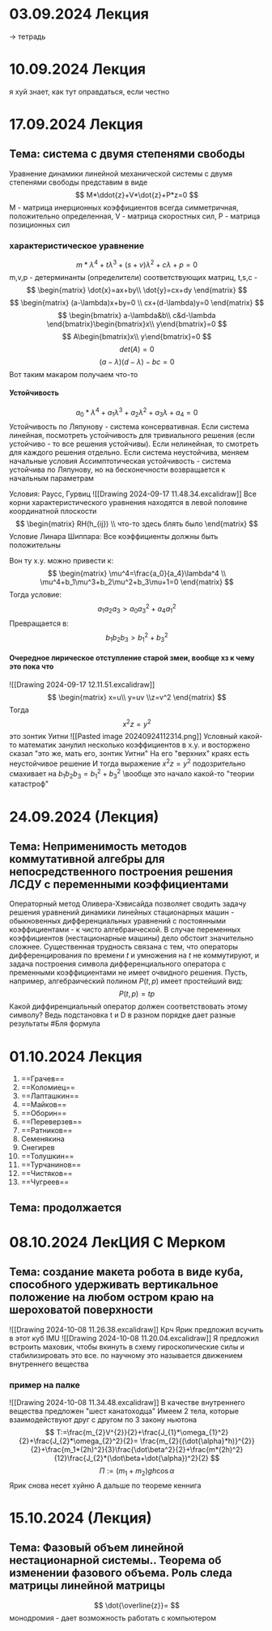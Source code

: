 # 03.09.2024 Лекция
 -> тетрадь
# 10.09.2024 Лекция
я хуй знает, как тут оправдаться, если честно
# 17.09.2024 Лекция
## Тема: система с двумя степенями свободы
Уравнение динамики линейной механической системы с двумя степенями свободы представим в виде
$$
M*\ddot{z}+V*\dot{z}+P*z=0
$$
М - матрица инерционных коэффициентов всегда симметричная, положительно определенная, V - матрица скоростных сил, P - матрица позиционных сил
### характеристическое уравнение
$$
m*\lambda^4+t\lambda^3+(s+v)\lambda^2+c\lambda+p=0
$$
m,v,p - детерминанты (определители) соответствующих матриц, t,s,c - 
$$
\begin{matrix}  \dot{x}=ax+by\\ \dot{y}=cx+dy 
\end{matrix}
$$
$$
\begin{matrix}
(a-\lambda)x+by=0 \\ cx+(d-\lambda)y=0
\end{matrix}
$$
$$
\begin{bmatrix}
a-\lambda&b\\ c&d-\lambda
\end{bmatrix}\begin{bmatrix}x\\ y\end{bmatrix}=0
$$
$$
A\begin{bmatrix}x\\ y\end{bmatrix}=0
$$
$$
det(A)=0
$$
$$
(a-\lambda)(d-\lambda)-bc=0
$$
Вот таким макаром получаем что-то
#### Устойчивость
$$
a_0*\lambda^4+a_1\lambda^3+a_2\lambda^2+a_3\lambda+a_4=0
$$
Устойчивость по Ляпунову - система консервативная. Если система линейная, посмотреть устойчивость для тривиального решения (если устойчиво - то все решения устойчивы). Если нелинейная, то смотреть для каждого решения отдельно. Если система неустойчива, меняем начальные условия
Ассимптотическая устойчивость - система устойчива по Ляпунову, но на бесконечности возвращается к начальным параметрам

Условия: Раусс, Гурвиц
![[Drawing 2024-09-17 11.48.34.excalidraw]]
Все корни характеристического уравнения находятся в левой половине координатной плоскости
$$
\begin{matrix}
RH(h_{ij}) \\ 
что-то здесь блять было
\end{matrix}
$$
Условие Линара Шиппара:
Все коэффициенты должны быть положительны

Вон ту х.у. можно привести к:
$$
\begin{matrix}
\mu^4=\frac{a_0}{a_4}\lambda^4 \\ 
\mu^4+b_1\mu^3+b_2\mu^2+b_3\mu+1=0
\end{matrix}
$$
Тогда условие:
$$
a_1a_2a_3>a_0a_3^2+a_4a_1^2
$$
Превращается в:
$$
b_1b_2b_3>b_1^2+b_3^2
$$
#### Очередное лирическое отступление старой змеи, вообще хз к чему это пока что
![[Drawing 2024-09-17 12.11.51.excalidraw]]
$$
\begin{matrix}
x=u\\ y=uv \\z=v^2 
\end{matrix}
$$
Тогда
$$
x^2z=y^2
$$
это зонтик Уитни
![[Pasted image 20240924112314.png]]
Условный какой-то математик занулил несколько коэффициентов в х.у. и восторжено сказал "это же, мать его, зонтик Уитни"
На его "верхних" краях есть неустойчивое решение
И тогда выражение $x^2z=y^2$ подозрительно смахивает на $b_1b_2b_3=b_1^2+b_3^2$
\\вообще это начало какой-то "теории катастроф"

# 24.09.2024 (Лекция)
## Тема: Неприменимость методов коммутативной алгебры  для непосредственного построения решения ЛСДУ с переменными коэффициентами
Операторный метод Оливера-Хэвисайда позволяет сводить задачу решения уравнений динамики линейных стационарных машин - обыкновенных дифференциальных уравнений с постоянными коэффициентами - к чисто алгебраической. В случае переменных коэффициентов (нестационарные машины) дело обстоит значительно сложнее. Существенная трудность связана с тем, что операторы дифференцирования по времени $t$ и умножения на $t$ не коммутируют, и задача построения символа дифференциального оператора с пременными коэффициентами не имеет очвидного решения. Пусть, например, алгебраический полином $P(t,p)$ имеет простейший вид:
$$
P(t,p)=tp
$$
Какой диффиренциальный оператор должен соответствовать этому символу? Ведь подстановка t и D в разном порядке дает разные результаты
#Бля формула

# 01.10.2024 Лекция
1. ==Грачев==
2. ==Коломиец==
3. ==Лапташкин==
4. ==Майков==
5. ==Оборин==
6. ==Переверзев==
7. ==Ратников==
8. Семенякина
9. Снегирев
10. ==Толушкин==
11. ==Турчанинов==
12. ==Чистяков==
13. ==Чугреев==
## Тема: продолжается
# 08.10.2024 ЛекЦИЯ С Мерком
## Тема: создание макета робота в виде куба, способного удерживать вертикальное положение на любом остром краю на шероховатой поверхности
![[Drawing 2024-10-08 11.26.38.excalidraw]]
Крч Ярик предложил всучить в этот куб IMU
![[Drawing 2024-10-08 11.20.04.excalidraw]]
Я предложил встроить маховик, чтобы вкинуть в схему гироскопические силы и стабилизировать это все. по научному это называется движением внутреннего вещества
### пример на палке
![[Drawing 2024-10-08 11.34.48.excalidraw]]
В качестве внутреннего вещества предложен "шест канатоходца"
Имеем 2 тела, которые взаимодействуют друг с другом по 3 закону ньютона
$$
T:=\frac{m_{2}V^{2}}{2}+\frac{J_{1}*\omega_{1}^2}{2}+\frac{J_{2}*\omega_{2}^2}{2}=
\frac{m_{2}{(\dot{\alpha}*h)}^{2}}{2}+\frac{m_1*(2h)^2}{3}\frac{\dot\beta^2}{2}+\frac{m*(2h)^2}{12}\frac{J_{2}*(\dot\beta+\dot{\alpha})^2}{2}
$$
$$
П:=(m_{1}+m_{2})gh\cos{\alpha}
$$
Ярик снова несет хуйню
А дальше по теореме кеннига

# 15.10.2024 (Лекция)
## Тема: Фазовый объем линейной нестационарной системы.. Теорема об изменении фазового объема. Роль следа матрицы линейной матрицы
$$
\dot{\overline{z}}=
$$
монодромия - дает возможность работать с компьютером